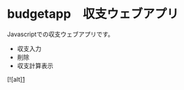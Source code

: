 # budgetapp　収支ウェブアプリ
Javascriptでの収支ウェブアプリです。
* 収支入力
* 削除
* 収支計算表示

[![alt][1](https://www.photobox.co.uk/my/photo/full?photo_id=503670551548)
